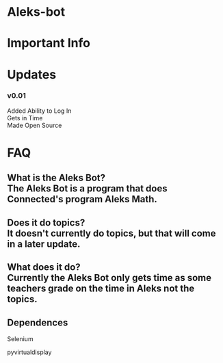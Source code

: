 # Aleks-bot

<h1>Important Info</h1>
<h1>Updates</h1>
<h3>v0.01</h3>
Added Ability to Log In<br>
Gets in Time<br>
Made Open Source</h3>

<h1>FAQ</h1>
<h2>What is the Aleks Bot? <br>
  The Aleks Bot is a program that does Connected's program Aleks Math.</h2> 
  
  <h2>Does it do topics?<br>
  It doesn't currently do topics, but that will come in a later update.<h2>
  
  <h2>What does it do?<br>
  Currently the Aleks Bot only gets time as some teachers grade on the time in Aleks not the topics.<h2>
  
 
  <h2>Dependences</h2>
 <p>Selenium</p>
<p>pyvirtualdisplay</p>
